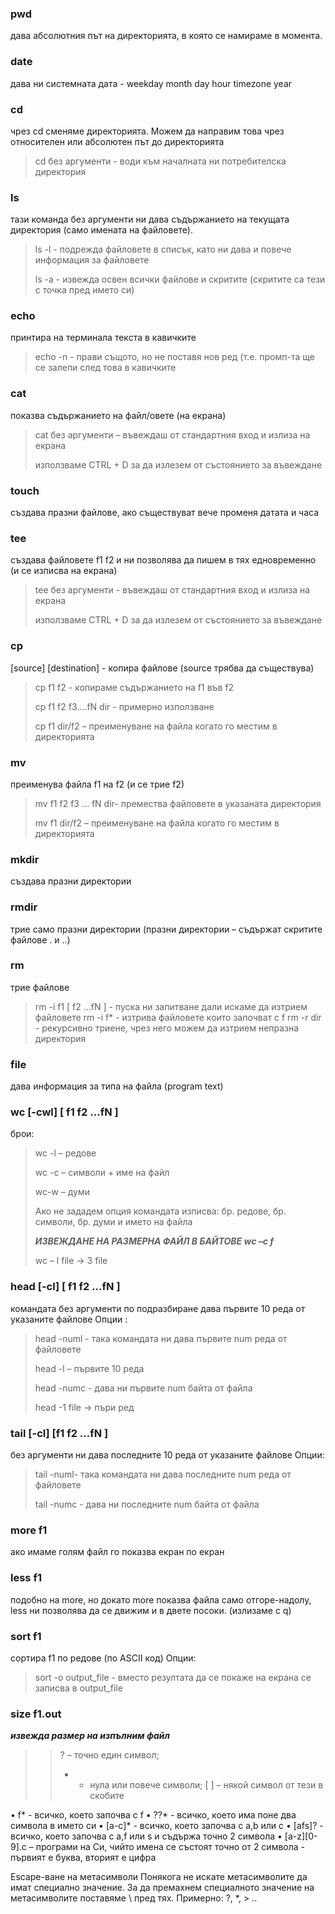 ### pwd 
дава абсолютния път на директорията, в която се намираме в момента.

### date 
дава ни системната дата - weekday month day hour timezone year

### cd 
чрез cd сменяме директорията. Можем да направим това чрез относителен или абсолютен път до директорията
> cd без аргументи - води към началната ни потребителска директория

### ls 
тази команда без аргументи ни дава съдържанието на текущата директория (само имената на файловете). 
> ls -l - подрежда файловете в списък, като ни дава и повече информация за файловете
>
>  ls -a - извежда освен всички файлове и скритите (скритите са тези с точка пред името си)

### echo
принтира на терминала текста в кавичките 
> echo -n - прави същото, но не поставя нов ред (т.е. промп-та ще се залепи след това в кавичките

### cat
показва съдържанието на файл/овете (на екрана)
> cat без аргументи – въвеждаш от стандартния вход и излиза на екрана
>
> използваме CTRL + D за да излезем от състоянието за въвеждане

### touch
създава празни файлове, ако съществуват вече променя датата и часа

### tee
създава файловете f1 f2 и ни позволява да пишем в тях едновременно (и се изписва на екрана)
> tee без аргументи - въвеждаш от стандартния вход и излиза на екрана
>
> използваме CTRL + D за да излезем от състоянието за въвеждане

### cp 
[source] [destination] - копира файлове (source трябва да съществува)
> cp f1 f2 - копираме съдържанието на f1 във f2
> 
> cp f1 f2 f3....fN dir - примерно използване
>
> cp f1 dir/f2 – преименуване на файла когато го местим в директорията

### mv
преименува файла f1 на f2 (и се трие f2)
> mv f1 f2 f3 … fN dir- премества файловете в указаната директория
> 	
> mv f1 dir/f2 – преименуване на файла когато го местим в директорията

### mkdir
създава празни директории

### rmdir 
трие само празни директории (празни директории – съдържат скритите файлове . и ..)

### rm 
трие файлове
> rm -i f1 [ f2 ...fN ]  - пуска ни запитване дали искаме да изтрием файловете
> rm -i f* - изтрива файловете които започват с f 
> rm -r dir  - рекурсивно триене, чрез него можем да изтрием непразна директория

###	file 
дава информация за типа на файла (program text)

### wc [-cwl] [ f1 f2 ...fN ]  
брои:
> wc -l – редове
> 
> wc -c – символи   + име на файл
> 
> wc-w – думи
> 
> Ако не зададем опция командата изписва: бр. редове, бр. символи, бр. думи и името на файла
> 
> ***ИЗВЕЖДАНЕ НА РАЗМЕРНА ФАЙЛ В БАЙТОВЕ wc –c f***
> 
>wc – l file -> 3 file

###	head [-cl]  [ f1 f2 ...fN ] 
командата без аргументи по подразбиране дава първите 10 реда от указаните файлове
Опции  :           
>head	-numl - така командата ни дава първите num  реда от файловете
>
> head	-l – първите 10 реда
>
> head	-numc - дава ни първите num байта от файла
>
>	head -1 file -> пъри ред

###	tail [-cl] [f1 f2 ...fN ]  
без аргументи ни дава последните 10 реда от указаните файлове
Опции:
> tail	-numl- така командата ни дава последните num реда от файловете
> 
> tail	-numc - дава ни последните num байта от файла

###	more f1 
ако имаме голям файл го показва екран по екран

### less f1 
подобно на more, но докато more показва файла само отгоре-надолу, less ни позволява да се движим и в двете посоки. (излизаме с q)

### sort f1 
сортира f1 по редове (по ASCII код)
Опции: 
> sort -o output_file - вместо резултата да се покаже на екрана се записва в output_file

 ### size f1.out 
 ***извежда размер на изпълним файл***
     

>> ? – точно един символ;
>> * - нула или повече символи;
>> [ ] – някой символ от тези в скобите


•	f* - всичко, което започва с f
•	??* - всичко, което има поне два символа в името си
•	[a-c]* - всичко, което започва с a,b или c
•	[afs]? - всичко, което започва с a,f или s и съдържа точно 2 символа
•	[a-z][0-9].c – програми на Си, чийто имена се състоят точно от 2 символа - първият е буква, вторият е цифра



Escape-ване на метасимволи
Понякога не искате метасимволите да имат специално значение.
За да премахнем специалното значение на метасимволите поставяме \ пред тях. Примерно: \?, \*, \> ..

